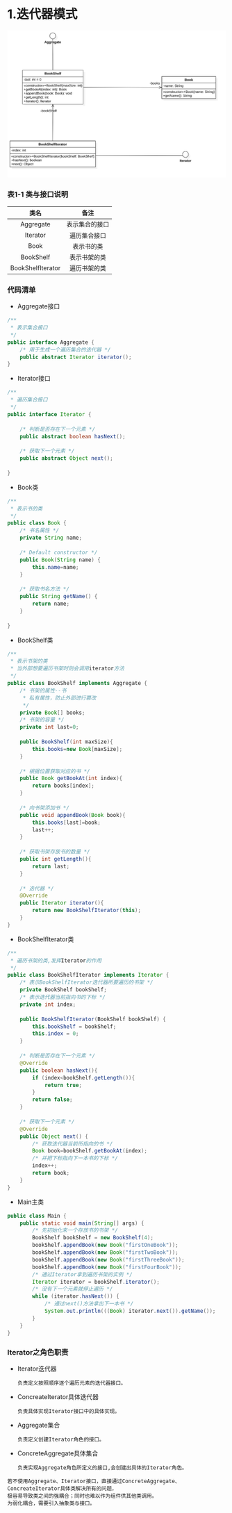 # 1.迭代器模式
![Overvie](media/1_2_1iterator.png)
### 表1-1 类与接口说明
| 类名 | 备注 |
| :---: | :---: |
| Aggregate | 表示集合的接口  |
| Iterator | 遍历集合接口 |
| Book | 表示书的类 |
| BookShelf | 表示书架的类  |
| BookShelfIterator | 遍历书架的类 |
### 代码清单
+ Aggregate接口

```java
/**
 * 表示集合接口
 */
public interface Aggregate {
    /* 用于生成一个遍历集合的迭代器 */
    public abstract Iterator iterator();
}
```
+ Iterator接口

```java
/**
 * 遍历集合接口
 */
public interface Iterator {

    /* 判断是否存在下一个元素 */
    public abstract boolean hasNext();

    /* 获取下一个元素 */
    public abstract Object next();

}
```
+ Book类

```java
/**
 * 表示书的类
 */
public class Book {
    /* 书名属性 */
    private String name;

    /* Default constructor */
    public Book(String name) {
        this.name=name;
    }

    /* 获取书名方法 */
    public String getName() {
        return name;
    }

}
```
+ BookShelf类

```java
/**
 * 表示书架的类
 * 当外部想要遍历书架时则会调用iterator方法
 */
public class BookShelf implements Aggregate {
    /* 书架的属性--书
     * 私有属性，防止外部进行篡改    
     */
    private Book[] books;
    /* 书架的容量 */
    private int last=0;

    public BookShelf(int maxSize){
        this.books=new Book[maxSize];
    }
    
    /* 根据位置获取对应的书 */
    public Book getBookAt(int index){
        return books[index];
    }

    /* 向书架添加书 */
    public void appendBook(Book book){
        this.books[last]=book;
        last++;
    }

    /* 获取书架存放书的数量 */
    public int getLength(){
        return last;
    }
    
    /* 迭代器 */
    @Override
    public Iterator iterator(){
        return new BookShelfIterator(this);
    }
}
```
+ BookShelfIterator类

```java
/**
 * 遍历书架的类,发挥Iterator的作用
 */
public class BookShelfIterator implements Iterator {
    /* 表示BookShelfIterator迭代器所要遍历的书架 */
    private BookShelf bookShelf;
    /* 表示迭代器当前指向书的下标 */
    private int index;

    public BookShelfIterator(BookShelf bookShelf) {
        this.bookShelf = bookShelf;
        this.index = 0;
    }

    /* 判断是否存在下一个元素 */
    @Override
    public boolean hasNext(){
        if (index<bookShelf.getLength()){
            return true;
        }
        return false;
    }
    
    /* 获取下一个元素 */
    @Override
    public Object next() {
        /* 获取迭代器当前所指向的书 */
        Book book=bookShelf.getBookAt(index);
        /* 并把下标指向下一本书的下标 */
        index++;
        return book;
    }
}
```
+ Main主类

```java
public class Main {
    public static void main(String[] args) {
        /* 先初始化来一个存放书的书架 */
        BookShelf bookShelf = new BookShelf(4);
        bookShelf.appendBook(new Book("firstOneBook"));
        bookShelf.appendBook(new Book("firstTwoBook"));
        bookShelf.appendBook(new Book("firstThreeBook"));
        bookShelf.appendBook(new Book("firstFourBook"));
        /* 通过Iterator拿到遍历书架的实例 */
        Iterator iterator = bookShelf.iterator();
        /* 没有下一个元素就停止遍历 */
        while (iterator.hasNext()) {
            /* 通过next()方法拿出下一本书 */
            System.out.println(((Book) iterator.next()).getName());
        }
    }
}
```
### Iterator之角色职责
+ Iterator迭代器

    `负责定义按照顺序逐个遍历元素的迭代器接口。`
+ ConcreateIterator具体迭代器

    `负责具体实现Iterator接口中的具体实现。`
+ Aggregate集合

    `负责定义创建Iterator角色的接口。`
+ ConcreteAggregate具体集合

    `负责实现Aggregate角色所定义的接口,会创建出具体的Iterator角色。`

```shell
若不使用Aggregate、Iterator接口，直接通过ConcreteAggregate、
ConcreateIterator具体类解决所有的问题，
极容易导致类之间的强耦合；同时也难以作为组件供其他类调用。
为弱化耦合，需要引入抽象类与接口。
```